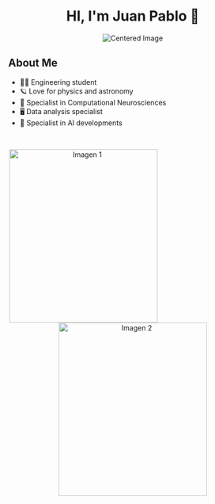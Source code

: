 <div align="center">
<h1 align="center">HI, I'm Juan Pablo</a> 👋</h1>
</div>
<p align="center">
  <img src="https://imgur.com/HkjfqNW.png" alt="Centered Image">
</p>


## About Me

- 🧑‍🎓 Engineering student 
- 🪐 Love for physics and astronomy 
- 🧠 Specialist in Computational Neurosciences 
- 🖥️ Data analysis specialist
- 🤖 Specialist in AI developments
<br>
<p align="center">
  <img src="https://imgur.com/6SUcLNp.png" alt="Imagen 1" width="300" height="350" style="margin-right: 200px;">
  <img src="https://imgur.com/EiK6Aur.png" alt="Imagen 2" width="300" height="350">
</p>




